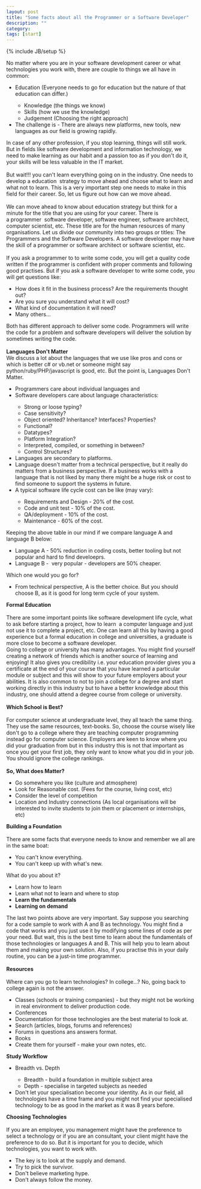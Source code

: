 ```yaml
---
layout: post
title: "Some facts about all the Programmer or a Software Developer"
description: ""
category: 
tags: [start]
---
```

{% include JB/setup %}

No matter where you are in your software development career or what technologies you work with, there are couple to things we all have in common:<br />
<ul>
<li>Education (Everyone needs to go for education but the nature of that education can differ.)</li>
<ul>
<li>Knowledge (the things we know)</li>
<li>Skills (how we use the knowledge)</li>
<li>Judgement (Choosing the right approach)</li>
</ul>
<li>The challenge is - There are always new platforms, new tools, new languages as our field is growing rapidly.</li>
</ul>
<div>
In case of any other profession, if you stop learning, things will still work. But in fields like software development and information technology, we need to make learning as our habit and a passion too as if you don't do it, your skills will be less valuable in the IT market.</div>
<div>
<br /></div>
<div>
But wait!!! you can't learn everything going on in the industry. One needs to develop a education &nbsp;strategy to move ahead and choose what to learn and what not to learn. This is a very important step one needs to make in this field for their career. So, let us figure out how can we move ahead.</div>
<div>
<br /></div>
<div>
We can move ahead to know about education strategy but think for a minute for the title that you are using for your career. There is a&nbsp;programmer&nbsp; software developer, software engineer, software architect, computer scientist, etc. These title are for the human resources of many organisations. Let us divide our community into two groups or titles: The Programmers and the Software Developers. A software developer may have the skill of a programmer or software architect or software scientist, etc.&nbsp;</div>
<div>
<br /></div>
<div>
If you ask a programmer to to write some code, you will get a quality code written if the programmer is confident with proper comments and following good practises. But if you ask a software developer to write some code, you will get questions like:</div>
<div>
<ul>
<li>How does it fit in the business process? Are the requirements thought out?</li>
<li>Are you sure you understand what it will cost?</li>
<li>What kind of documentation it will need?&nbsp;</li>
<li>Many others...</li>
</ul>
<div>
Both has different approach to deliver some code. Programmers will write the code for a problem and software developers will deliver the solution by sometimes writing the code.&nbsp;</div>
<div>
<br /></div>
<div>
<b>Languages Don't Matter</b></div>
<div>
We discuss a lot about the languages that we use like pros and cons or which is better c# or vb.net or someone might say python/ruby/PHP/javascript is good, etc. But the point is, Languages Don't Matter.</div>
</div>
<div>
<ul>
<li>Programmers care about individual languages and&nbsp;</li>
<li>Software developers care about language&nbsp;characteristics:</li>
<ul>
<li>Strong or loose typing?</li>
<li>Case sensitivity?</li>
<li>Object oriented? Inheritance? Interfaces? Properties?</li>
<li>Functional?</li>
<li>Datatypes?</li>
<li>Platform Integration?</li>
<li>Interpreted, compiled, or something in between?</li>
<li>Control Structures?</li>
</ul>
<li>Languages are secondary to platforms.</li>
<li>Language doesn't matter from a technical perspective, but it really do matters from a business perspective. If a business works with a language that is not liked by many there might be a huge risk or cost to find someone to support the systems in future.</li>
<li>A typical software life cycle cost can be like (may vary):</li>
<ul>
<li>Requirements and Design - 20% of the cost.</li>
<li>Code and unit test - 10%&nbsp;of the cost.</li>
<li>QA/deployment - 10%&nbsp;of the cost.</li>
<li>Maintenance - 60%&nbsp;of the cost.</li>
</ul>
</ul>
<div>
Keeping the above table in our mind if we compare language A and language B below:</div>
<div>
<ul>
<li>Language A - 50% reduction in coding costs, better tooling but not popular and hard to find develoeprs.</li>
<li>Language B - &nbsp;very popular - developers are 50% cheaper.</li>
</ul>
<div>
Which one would you go for?</div>
</div>
<div>
<ul>
<li>From technical perspective, A is the better choice. But you should choose B, as it is good for long term cycle of your system.</li>
</ul>
</div>
<div>
<b>Formal Education</b></div>
<div>
<br /></div>
</div>
<div>
There are some important points like software development life cycle, what to ask before starting a project, how to learn &nbsp;a computer language and just not use it to complete a project, etc. One can learn all this by having a good experience but a formal education in college and universities, a graduate is more close to become a software developer.<br />
Going to college or university has many advantages. You might find yourself creating a network of friends which is another source of learning and enjoying! It also gives you credibility i.e. your education provider gives you a certificate at the end of your course that you have learned a particular module or subject and this will show to your future employers about your abilities. It is also common to not to join a college for a degree and start working directly in this industry but to have a better knowledge about this industry, one should attend a degree course from college or university.<br />
<br />
<b>Which School is Best?</b><br />
<br />
For computer science at undergraduate level, they all teach the same thing. They use the same resources, text-books. So, choose the course wisely like don't go to a college where they are teaching computer programming instead go for computer science. Employers are keen to know where you did your graduation from but in this industry this is not that important as once you get your first job, they only want to know what you did in your job. You should ignore the college rankings.<br />
<br />
<b>So, What does Matter?</b><br />
<ul>
<li>Go somewhere you like (culture and atmosphere)</li>
<li>Look for Reasonable cost. (Fees for the course, living cost, etc)</li>
<li>Consider the level of competition</li>
<li>Location and Industry connections (As local organisations will be interested to invite students to join them or placement or internships, etc)</li>
</ul>
<div>
<b>Building a Foundation</b></div>
<br />
There are some facts that everyone needs to know and remember we all are in the same boat:<br />
<ul>
<li>You can't know everything.</li>
<li>You can't keep up with what's new.</li>
</ul>
<div>
What do you about it?</div>
<div>
<ul>
<li>Learn how to learn&nbsp;</li>
<li>Learn what not to learn and where to stop</li>
<li><b>Learn the fundamentals</b></li>
<li><b>Learning on demand</b></li>
</ul>
</div>
</div>
<div>
The last two points above are very important. Say suppose you searching for a code sample to work with A and B as technology. You might find a code that works and you just use it by modifying some lines of code as per your need. But wait, this is the best time to learn about the fundamentals of those technologies or languages A and B. This will help you to learn about them and making your own solution. Also, if you practise this in your daily routine, you can be a just-in time programmer.<br />
<br />
<b>Resources</b><br />
<b><br /></b>
Where can you go to learn technologies? In college...? No, going back to college again is not the answer.<br />
<ul>
<li>Classes (schools or training companies) - but they might not be working in real environment to deliver production code.</li>
<li>Conferences</li>
<li>Documentation for those technologies are the best material to look at.</li>
<li>Search (articles, blogs, forums and references)</li>
<li>Forums in questions ans answers format.</li>
<li>Books</li>
<li>Create them for yourself - make your own notes, etc.</li>
</ul>
<div>
<b>Study Workflow</b></div>
<div>
<ul>
<li>Breadth vs. Depth</li>
<ul>
<li>Breadth - build a foundation in multiple subject area</li>
<li>Depth -&nbsp;specialise&nbsp;in targeted subjects as needed</li>
</ul>
<li>Don't let your&nbsp;specialisation&nbsp;become your identity. As in our field, all technologies have a time frame and you might not find your specialised technology to be as good in the market as it was 8 years before.</li>
</ul>
<div>
<b>Choosing Technologies</b></div>
</div>
<div>
<b><br /></b></div>
<div>
If you are an employee, you management might have the preference to select a technology or if you are an consultant, your client might have the preference to do so. But it is important for you to decide, which technologies, you want to work with.</div>
<div>
<ul>
<li>The key is to look at the supply and demand.</li>
<li>Try to pick the survivor.</li>
<li>Don't believe marketing hype.</li>
<li>Don't always follow the money.</li>
</ul>
</div>
</div>
<div>
